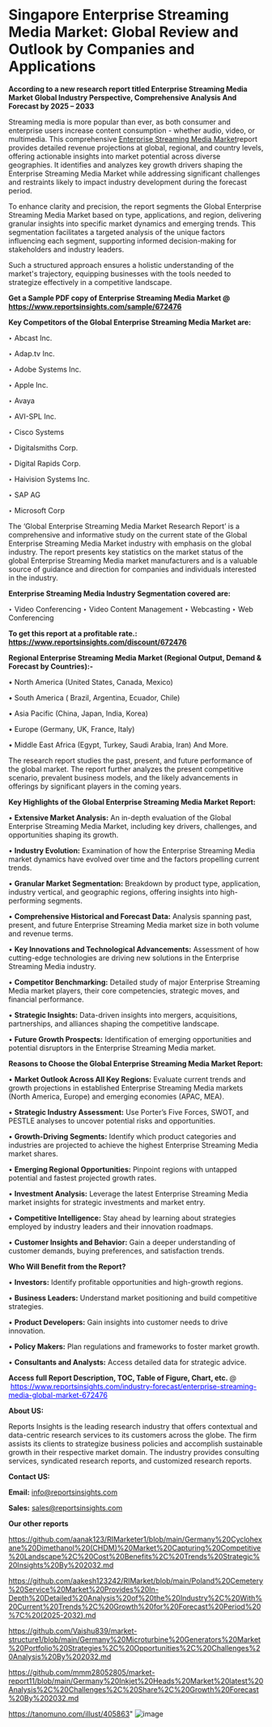 # Singapore Enterprise Streaming Media Market: Global Review and Outlook by Companies and Applications

<strong>According to a new research report titled Enterprise Streaming Media Market Global Industry Perspective, Comprehensive Analysis And Forecast by 2025 – 2033</strong>

Streaming media is more popular than ever, as both consumer and enterprise users increase content consumption - whether audio, video, or multimedia. This comprehensive <a href=https://www.reportsinsights.com/sample/672476>Enterprise Streaming Media Market</a>report provides detailed revenue projections at global, regional, and country levels, offering actionable insights into market potential across diverse geographies. It identifies and analyzes key growth drivers shaping the Enterprise Streaming Media Market while addressing significant challenges and restraints likely to impact industry development during the forecast period.

To enhance clarity and precision, the report segments the Global Enterprise Streaming Media Market based on type, applications, and region, delivering granular insights into specific market dynamics and emerging trends. This segmentation facilitates a targeted analysis of the unique factors influencing each segment, supporting informed decision-making for stakeholders and industry leaders.

Such a structured approach ensures a holistic understanding of the market's trajectory, equipping businesses with the tools needed to strategize effectively in a competitive landscape.

<strong>Get a Sample PDF copy of Enterprise Streaming Media Market </strong><strong>@<a href=https://www.reportsinsights.com/sample/672476 style=color:#0000ff;> https://www.reportsinsights.com/sample/672476</a></strong></font>

<strong>Key Competitors of the Global Enterprise Streaming Media Market are:</strong>

‣ Abcast Inc.

‣ Adap.tv Inc. 

‣ Adobe Systems Inc.

‣ Apple Inc.

‣ Avaya

‣ AVI-SPL Inc.

‣ Cisco Systems

‣ Digitalsmiths Corp.

‣ Digital Rapids Corp.

‣ Haivision Systems Inc.

‣ SAP AG

‣ Microsoft Corp

The ‘Global Enterprise Streaming Media Market Research Report’ is a comprehensive and informative study on the current state of the Global Enterprise Streaming Media Market industry with emphasis on the global industry. The report presents key statistics on the market status of the global Enterprise Streaming Media market manufacturers and is a valuable source of guidance and direction for companies and individuals interested in the industry.

<strong>Enterprise Streaming Media Industry Segmentation covered are:</strong>

‣ Video Conferencing
‣ Video Content Management
‣ Webcasting
‣ Web Conferencing

<strong>To get this report at a profitable rate.: <a href=https://www.reportsinsights.com/discount/672476 style=color:#0000ff;>https://www.reportsinsights.com/discount/672476</a></strong></font>

<strong>Regional Enterprise Streaming Media Market (Regional Output, Demand &amp; Forecast by Countries):-</strong>

• North America (United States, Canada, Mexico)

• South America ( Brazil, Argentina, Ecuador, Chile)

• Asia Pacific (China, Japan, India, Korea)

• Europe (Germany, UK, France, Italy)

• Middle East Africa (Egypt, Turkey, Saudi Arabia, Iran) And More.

The research report studies the past, present, and future performance of the global market. The report further analyzes the present competitive scenario, prevalent business models, and the likely advancements in offerings by significant players in the coming years.

<strong>Key Highlights of the Global Enterprise Streaming Media Market Report:</strong>

• <strong>Extensive Market Analysis:</strong> An in-depth evaluation of the Global Enterprise Streaming Media Market, including key drivers, challenges, and opportunities shaping its growth.

• <strong>Industry Evolution:</strong> Examination of how the Enterprise Streaming Media market dynamics have evolved over time and the factors propelling current trends.

• <strong>Granular Market Segmentation:</strong> Breakdown by product type, application, industry vertical, and geographic regions, offering insights into high-performing segments.

• <strong>Comprehensive Historical and Forecast Data:</strong> Analysis spanning past, present, and future Enterprise Streaming Media market size in both volume and revenue terms.

• <strong>Key Innovations and Technological Advancements:</strong> Assessment of how cutting-edge technologies are driving new solutions in the Enterprise Streaming Media industry.

• <strong>Competitor Benchmarking:</strong> Detailed study of major Enterprise Streaming Media market players, their core competencies, strategic moves, and financial performance.

• <strong>Strategic Insights:</strong> Data-driven insights into mergers, acquisitions, partnerships, and alliances shaping the competitive landscape.

• <strong>Future Growth Prospects:</strong> Identification of emerging opportunities and potential disruptors in the Enterprise Streaming Media market.

<strong>Reasons to Choose the Global Enterprise Streaming Media Market Report:</strong>

• <strong>Market Outlook Across All Key Regions:</strong> Evaluate current trends and growth projections in established Enterprise Streaming Media markets (North America, Europe) and emerging economies (APAC, MEA).

• <strong>Strategic Industry Assessment:</strong> Use Porter’s Five Forces, SWOT, and PESTLE analyses to uncover potential risks and opportunities.

• <strong>Growth-Driving Segments:</strong> Identify which product categories and industries are projected to achieve the highest Enterprise Streaming Media market shares.

• <strong>Emerging Regional Opportunities:</strong> Pinpoint regions with untapped potential and fastest projected growth rates.

• <strong>Investment Analysis:</strong> Leverage the latest Enterprise Streaming Media market insights for strategic investments and market entry.

• <strong>Competitive Intelligence:</strong> Stay ahead by learning about strategies employed by industry leaders and their innovation roadmaps.

• <strong>Customer Insights and Behavior:</strong> Gain a deeper understanding of customer demands, buying preferences, and satisfaction trends.

<strong>Who Will Benefit from the Report?</strong>

• <strong>Investors:</strong> Identify profitable opportunities and high-growth regions.

• <strong>Business Leaders:</strong> Understand market positioning and build competitive strategies.

• <strong>Product Developers:</strong> Gain insights into customer needs to drive innovation.

• <strong>Policy Makers:</strong> Plan regulations and frameworks to foster market growth.

• <strong>Consultants and Analysts:</strong> Access detailed data for strategic advice.
</ul>
<strong>Access full Report Description, TOC, Table of Figure, Chart, etc. </strong>@  <a href=https://www.reportsinsights.com/industry-forecast/enterprise-streaming-media-global-market-672476 style=color:#0000ff;>https://www.reportsinsights.com/industry-forecast/enterprise-streaming-media-global-market-672476</a></font>

<strong><strong>About US</strong>:</strong>

Reports Insights is the leading research industry that offers contextual and data-centric research services to its customers across the globe. The firm assists its clients to strategize business policies and accomplish sustainable growth in their respective market domain. The industry provides consulting services, syndicated research reports, and customized research reports.

<strong>Contact US:</strong>

<p class=""""><b>Email:</b> <a href=mailto:info@reportsinsights.com>info@reportsinsights.com</a></p>
<p class=""""><b>Sales:</b> <a href=mailto:sales@reportsinsights.com>sales@reportsinsights.com</a></p>

<strong>Our other reports</strong>

<a href=https://github.com/aanak123/RIMarketer1/blob/main/Germany%20Cyclohexane%20Dimethanol%20(CHDM)%20Market%20Capturing%20Competitive%20Landscape%2C%20Cost%20Benefits%2C%20Trends%20Strategic%20Insights%20By%202032.md>https://github.com/aanak123/RIMarketer1/blob/main/Germany%20Cyclohexane%20Dimethanol%20(CHDM)%20Market%20Capturing%20Competitive%20Landscape%2C%20Cost%20Benefits%2C%20Trends%20Strategic%20Insights%20By%202032.md</a>

<a href=https://github.com/aakesh123242/RIMarket/blob/main/Poland%20Cemetery%20Service%20Market%20Provides%20In-Depth%20Detailed%20Analysis%20of%20the%20Industry%2C%20With%20Current%20Trends%2C%20Growth%20for%20Forecast%20Period%20%7C%20(2025-2032).md>https://github.com/aakesh123242/RIMarket/blob/main/Poland%20Cemetery%20Service%20Market%20Provides%20In-Depth%20Detailed%20Analysis%20of%20the%20Industry%2C%20With%20Current%20Trends%2C%20Growth%20for%20Forecast%20Period%20%7C%20(2025-2032).md</a>

<a href=https://github.com/Vaishu839/market-structure1/blob/main/Germany%20Microturbine%20Generators%20Market%20Portfolio%20Strategies%2C%20Opportunities%2C%20Challenges%20Analysis%20By%202032.md>https://github.com/Vaishu839/market-structure1/blob/main/Germany%20Microturbine%20Generators%20Market%20Portfolio%20Strategies%2C%20Opportunities%2C%20Challenges%20Analysis%20By%202032.md</a>

<a href=https://github.com/mmm28052805/market-report11/blob/main/Germany%20Inkjet%20Heads%20Market%20latest%20Analysis%2C%20Challenges%2C%20Share%2C%20Growth%20Forecast%20By%202032.md>https://github.com/mmm28052805/market-report11/blob/main/Germany%20Inkjet%20Heads%20Market%20latest%20Analysis%2C%20Challenges%2C%20Share%2C%20Growth%20Forecast%20By%202032.md</a>

<a href=https://tanomuno.com/illust/405863>https://tanomuno.com/illust/405863</a>"
![image](https://github.com/user-attachments/assets/fe977c40-8cdf-4fe5-b68b-3aa0e3f886fb)
